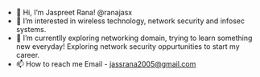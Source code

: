 - 👋 Hi, I’m Jaspreet Rana! @ranajasx
- 👀 I’m interested in wireless technology, network security and infosec systems.
- 🌱 I’m currentlly exploring networking domain, trying to learn something new everyday! Exploring network security oppurtunities to start my career.
- 📫 How to reach me Email - jassrana2005@gmail.com

<!---
ranajasx/ranajasx is a ✨ special ✨ repository because its `README.md` (this file) appears on your GitHub profile.
You can click the Preview link to take a look at your changes.
--->
